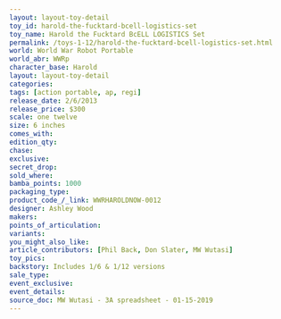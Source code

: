 ```yaml
---
layout: layout-toy-detail 
toy_id: harold-the-fucktard-bcell-logistics-set
toy_name: Harold the Fucktard BcELL LOGISTICS Set
permalink: /toys-1-12/harold-the-fucktard-bcell-logistics-set.html
world: World War Robot Portable
world_abr: WWRp
character_base: Harold
layout: layout-toy-detail
categories: 
tags: [action portable, ap, regi] 
release_date: 2/6/2013
release_price: $300 
scale: one twelve
size: 6 inches
comes_with: 
edition_qty: 
chase: 
exclusive: 
secret_drop: 
sold_where: 
bamba_points: 1000
packaging_type: 
product_code_/_link: WWRHAROLDNOW-0012
designer: Ashley Wood
makers: 
points_of_articulation: 
variants: 
you_might_also_like: 
article_contributors: [Phil Back, Don Slater, MW Wutasi]
toy_pics: 
backstory: Includes 1/6 & 1/12 versions
sale_type: 
event_exclusive: 
event_details: 
source_doc: MW Wutasi - 3A spreadsheet - 01-15-2019
---
```

